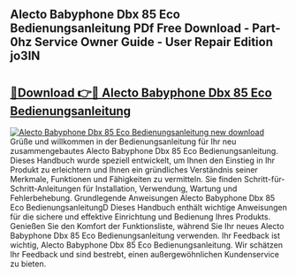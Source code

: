 ## Alecto Babyphone Dbx 85 Eco Bedienungsanleitung PDf Free Download - Part-0hz Service Owner Guide - User Repair Edition jo3IN

# <h2><a href="http://df44rr.blite.top/?on=Alecto+Babyphone+Dbx+85+Eco+Bedienungsanleitung">🔗Download 👉🔴 Alecto Babyphone Dbx 85 Eco Bedienungsanleitung</a></h2>

[![Alecto Babyphone Dbx 85 Eco Bedienungsanleitung new download](https://i.imgur.com/lujVjoI.png)](http://df44rr.blite.top/?on=Alecto+Babyphone+Dbx+85+Eco+Bedienungsanleitung)
Grüße und willkommen in der Bedienungsanleitung für Ihr neu zusammengebautes Alecto Babyphone Dbx 85 Eco Bedienungsanleitung. Dieses Handbuch wurde speziell entwickelt, um Ihnen den Einstieg in Ihr Produkt zu erleichtern und Ihnen ein gründliches Verständnis seiner Merkmale, Funktionen und Fähigkeiten zu vermitteln. Sie finden Schritt-für-Schritt-Anleitungen für Installation, Verwendung, Wartung und Fehlerbehebung. Grundlegende Anweisungen Alecto Babyphone Dbx 85 Eco BedienungsanleitungD Dieses Handbuch enthält wichtige Anweisungen für die sichere und effektive Einrichtung und Bedienung Ihres Produkts. Genießen Sie den Komfort der Funktionsliste, während Sie Ihr neues Alecto Babyphone Dbx 85 Eco Bedienungsanleitung verwenden. Ihr Feedback ist wichtig, Alecto Babyphone Dbx 85 Eco Bedienungsanleitung. Wir schätzen Ihr Feedback und sind bestrebt, einen außergewöhnlichen Kundenservice zu bieten.
